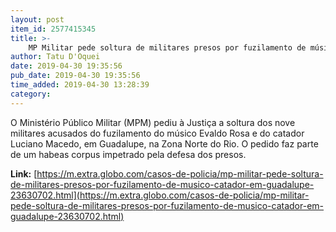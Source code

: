 ```yaml
---
layout: post
item_id: 2577415345
title: >-
    MP Militar pede soltura de militares presos por fuzilamento de músico e catador em Guadalupe
author: Tatu D'Oquei
date: 2019-04-30 19:35:56
pub_date: 2019-04-30 19:35:56
time_added: 2019-04-30 13:28:39
category: 
---
```


O Ministério Público Militar (MPM) pediu à Justiça a soltura dos nove militares acusados do fuzilamento do músico Evaldo Rosa e do catador Luciano Macedo, em Guadalupe, na Zona Norte do Rio. O pedido faz parte de um habeas corpus impetrado pela defesa dos presos.

**Link:** [https://m.extra.globo.com/casos-de-policia/mp-militar-pede-soltura-de-militares-presos-por-fuzilamento-de-musico-catador-em-guadalupe-23630702.html](https://m.extra.globo.com/casos-de-policia/mp-militar-pede-soltura-de-militares-presos-por-fuzilamento-de-musico-catador-em-guadalupe-23630702.html)

